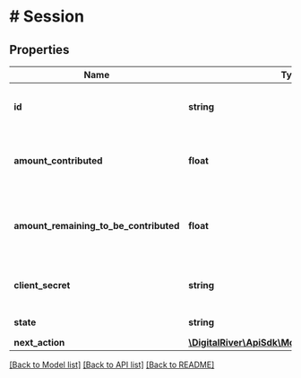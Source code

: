 # # Session

## Properties

Name | Type | Description | Notes
------------ | ------------- | ------------- | -------------
**id** | **string** | The unique identifier for the session | [optional] [readonly]
**amount_contributed** | **float** | Represents the amount contributed for the transaction | [optional] [readonly]
**amount_remaining_to_be_contributed** | **float** | Represents the amount needed to fully fund the transaction | [optional] [readonly]
**client_secret** | **string** | The client secret to be used by DR.js | [optional] [readonly]
**state** | **string** | The state of session. | [optional] [readonly]
**next_action** | [**\DigitalRiver\ApiSdk\Model\SessionNextAction**](SessionNextAction.md) |  | [optional]

[[Back to Model list]](../../README.md#models) [[Back to API list]](../../README.md#endpoints) [[Back to README]](../../README.md)
